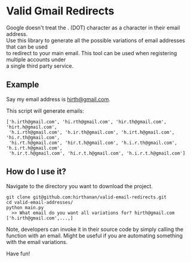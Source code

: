 # Valid Gmail Redirects

Google doesn't treat the . (DOT) character as a character in their email address.  
Use this library to generate all the possible variations of email addresses that can be used  
to redirect to your main email. This tool can be used when registering multiple accounts under  
a single third party service.

## Example

Say my email address is hirth@gmail.com.

This script will generate emails: 
```
['h.irth@gmail.com', 'hi.rth@gmail.com', 'hir.th@gmail.com', 'hirt.h@gmail.com',
 'h.i.rth@gmail.com', 'h.ir.th@gmail.com', 'h.irt.h@gmail.com', 'hi.r.th@gmail.com',
 'hi.rt.h@gmail.com', 'hir.t.h@gmail.com', 'h.i.r.th@gmail.com', 'h.i.rt.h@gmail.com',
 'h.ir.t.h@gmail.com', 'hi.r.t.h@gmail.com', 'h.i.r.t.h@gmail.com']

```

## How do I use it?

Navigate to the directory you want to download the project.  
```
git clone git@github.com:hirthanan/valid-email-redirects.git
cd valid-email-addresses/
python main.py
  >> What email do you want all variations for? hirth@gmail.com
['h.irth@gmail.com',...,]
```

Note, developers can invoke it in their source code by simply calling the function with an email.
Might be useful if you are automating something with the email variations.

Have fun!
